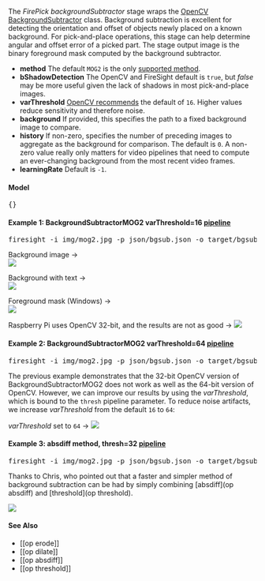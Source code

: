 The _FirePick backgroundSubtractor_ stage wraps the [OpenCV BackgroundSubtractor](http://docs.opencv.org/java/org/opencv/video/BackgroundSubtractor.html) class. Background subtraction is excellent for detecting the orientation and offset of objects newly placed on a known background. For pick-and-place operations, this stage can help determine angular and offset error of a picked part. The stage output image is the binary foreground mask computed by the background subtractor.

* **method** The default `MOG2` is the only [supported method](http://docs.opencv.org/modules/video/doc/motion_analysis_and_object_tracking.html#backgroundsubtractormog2). 
* **bShadowDetection** The OpenCV and FireSight default is `true`, but _false_ may be more useful given the lack of shadows in most pick-and-place images.
* **varThreshold** [OpenCV recommends](http://docs.opencv.org/modules/video/doc/motion_analysis_and_object_tracking.html#backgroundsubtractormog2) the default of `16`. Higher values reduce sensitivity and therefore noise.
* **background** If provided, this specifies the path to a fixed background image to compare. 
* **history** If non-zero, specifies the number of preceding images to aggregate as the background for comparison. The default is `0`. A non-zero value really only matters for video pipelines that need to compute an ever-changing background from the most recent video frames. 
* **learningRate** Default is `-1`. 

#### Model
<pre>{}</pre>

#### Example 1: BackgroundSubtractorMOG2 varThreshold=16 [pipeline](https://github.com/firepick1/FireSight/blob/master/json/bgsub.json)
<pre>firesight -i img/mog2.jpg -p json/bgsub.json -o target/bgsub.png -DbgImg=img/pcb.jpg</pre>

Background image &rarr;<br>
<img src="https://github.com/firepick1/FireSight/blob/master/img/pcb.jpg?raw=true">

Background with text &rarr;<br>
<img src="https://github.com/firepick1/FireSight/blob/master/img/mog2.jpg?raw=true"> 

Foreground mask (Windows) &rarr;<br>
<img src="https://github.com/firepick1/FireSight/blob/master/img/bgsub-mog2-64.png?raw=true">

Raspberry Pi uses OpenCV 32-bit, and the results are not as good &rarr;
<img src="https://github.com/firepick1/FireSight/blob/master/img/bgsub-mog2.png?raw=true"> 

#### Example 2: BackgroundSubtractorMOG2 varThreshold=64 [pipeline](https://github.com/firepick1/FireSight/blob/master/json/bgsub.json)
<pre>firesight -i img/mog2.jpg -p json/bgsub.json -o target/bgsub-mog2.png -DbgImg=img/pcb.jpg -Dthresh=64</pre>
The previous example demonstrates that the 32-bit OpenCV version of BackgroundSubtractorMOG2 does not work as well as the 64-bit version of OpenCV. However, we can improve our results by using the _varThreshold_, which is bound to the `thresh` pipeline parameter. To reduce noise artifacts, we increase _varThreshold_ from the default `16` to `64`:

_varThreshold_ set to `64` &rarr;
<img src="https://github.com/firepick1/FireSight/blob/master/img/bgsub-mog2-64.png?raw=true"> 

#### Example 3: absdiff method, thresh=32 [pipeline](https://github.com/firepick1/FireSight/blob/master/json/bgsub.json)
<pre>firesight -i img/mog2.jpg -p json/bgsub.json -o target/bgsub-absdiff.png -DbgImg=img/pcb.jpg -Dthresh=32 -Dmethod=absdiff</pre>
Thanks to Chris, who pointed out that a faster and simpler method of background subtraction 
can be had by simply combining [absdiff](op absdiff) and [threshold](op threshold). 

<img src="https://github.com/firepick1/FireSight/blob/master/img/bgsub-absdiff.png?raw=true"> 

#### See Also
* [[op erode]]
* [[op dilate]]
* [[op absdiff]]
* [[op threshold]]
